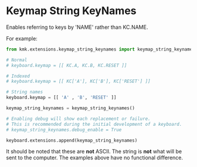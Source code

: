 # Keymap String KeyNames

Enables referring to keys by 'NAME' rather than KC.NAME.

For example:

```python
from kmk.extensions.keymap_string_keynames import keymap_string_keynames

# Normal
# keyboard.keymap = [[ KC.A, KC.B, KC.RESET ]]

# Indexed
# keyboard.keymap = [[ KC['A'], KC['B'], KC['RESET'] ]]

# String names
keyboard.keymap = [[ 'A' , 'B', 'RESET' ]]

keymap_string_keynames = keymap_string_keynames()

# Enabling debug will show each replacement or failure.
# This is recommended during the initial development of a keyboard.
# keymap_string_keynames.debug_enable = True

keyboard.extensions.append(keymap_string_keynames)
```

It should be noted that these are **not** ASCII. The string is **not** what
will be sent to the computer. The examples above have no functional difference.
